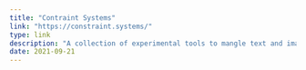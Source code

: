 ```yaml
---
title: "Contraint Systems"
link: "https://constraint.systems/"
type: link
description: "A collection of experimental tools to mangle text and images."
date: 2021-09-21
---
```


